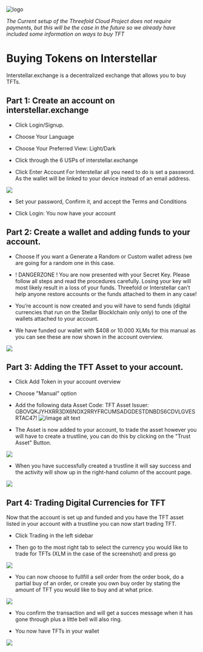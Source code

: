 
![logo](./img/interstellar_logo.png )

*The Current setup of the Threefold Cloud Project does not require payments, but this will be the case in the future so we already have included some information on ways to buy TFT*

# Buying Tokens on Interstellar

Interstellar.exchange is a decentralized exchange that allows you to buy TFTs.

## Part 1: Create an account on interstellar.exchange

* Click Login/Signup.

* Choose Your Language

* Choose Your Preferred View: Light/Dark

* Click through the 6 USPs of interstellar.exchange

* Click Enter Account
For Interstellar all you need to do is set a password. As the wallet will be linked to your device instead of an email address.

![](./img/interstellar_enter_account.png )

* Set your password, Confirm it, and accept the Terms and Conditions

* Click Login: You now have your account

## Part 2: Create a wallet and adding funds to your account.

* Choose If you want a Generate a Random or Custom wallet adress (we are going for a random one in this case.

* ! DANGERZONE ! You are now presented with your Secret Key. Please follow all steps and read the procedures carefully. Losing your key will most likely result in a loss of your funds. Threefold or Interstellar can’t help anyone restore accounts or the funds attached to them in any case!

* You’re account is now created and you will have to send funds (digital currencies that run on the Stellar Blocklchain only only) to one of the wallets attached to your account.

* We have funded our wallet with $408 or 10.000 XLMs for this manual as you can see these are now shown in the account overview.

![](./img/interstellar_account_overview_1.png )

## Part 3: Adding the TFT Asset to your account.

* Click Add Token in your account overview

* Choose "Manual" option

* Add the following data 
Asset Code: TFT
Asset Issuer: GBOVQKJYHXRR3DX6NOX2RRYFRCUMSADGDESTDNBDS6CDVLGVESRTAC47!
![/image alt text](./img/interstellar_add_asset.png)

* The Asset is now added to your account, to trade the asset however you will have to create a trustline, you can do this by clicking on the "Trust Asset" Button.

![](./img/interstellar_trust_asset.png )

* When you have successfully created a trustline it will say success and the activity will show up in the right-hand column of the account page.

![](./img/interstellar_account_overview_2.png )

## Part 4: Trading Digital Currencies for TFT

Now that the account is set up and funded and you have the TFT asset listed in your account with a trustline you can now start trading TFT.

* Click Trading in the left sidebar

* Then go to the most right tab to select the currency you would like to trade for TFTs (XLM in the case of the screenshot) and press go

![](./img/interstellar_trade_xlm_tft.png )

* You can now choose to fullfill a sell order from the order book, do a partial buy of an order, or create you own buy order by stating the amount of TFT you would like to buy and at what price.

![](./img/interstellar_trade_1.png )

* You confirm the transaction and will get a succes message when it has gone through plus a little bell will also ring.

* You now have TFTs in your wallet

![](./img/interstellar_account_overview_3.png )




